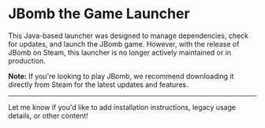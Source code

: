 # JBomb the Game Launcher

This Java-based launcher was designed to manage dependencies, check for updates, and launch the JBomb game. However, with the release of JBomb on Steam, this launcher is no longer actively maintained or in production.

**Note:** If you're looking to play JBomb, we recommend downloading it directly from Steam for the latest updates and features.

---

Let me know if you'd like to add installation instructions, legacy usage details, or other content!
